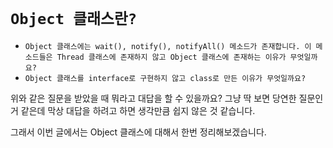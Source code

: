 # `Object 클래스란?`

- `Object 클래스에는 wait(), notify(), notifyAll() 메소드가 존재합니다. 이 메소드들은 Thread 클래스에 존재하지 않고 Object 클래스에 존재하는 이유가 무엇일까요?`
- `Object 클래스를 interface로 구현하지 않고 class로 만든 이유가 무엇일까요?`

위와 같은 질문을 받았을 때 뭐라고 대답을 할 수 있을까요? 그냥 딱 보면 당연한 질문인 거 같은데 막상 대답을 하려고 하면 생각만큼 쉽지 않은 것 같습니다. 

그래서 이번 글에서는 Object 클래스에 대해서 한번 정리해보겠습니다. 

